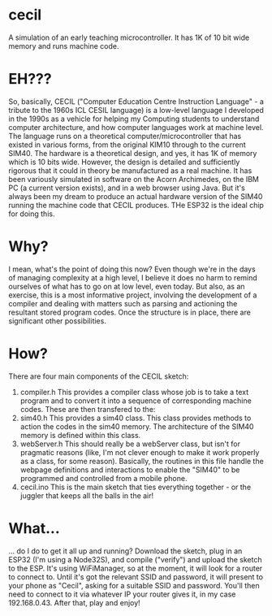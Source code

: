 # cecil
A simulation of an early teaching microcontroller. It has 1K of 10 bit wide memory and runs machine code.
# EH???
So, basically, CECIL ("Computer Education Centre Instruction Language" - a tribute to the 1960s ICL CESIL language) is a low-level language I developed in the 1990s as a vehicle for helping my Computing students to understand computer architecture, and how computer languages work at machine level. The language runs on a theoretical computer/microcontroller that has existed in various forms, from the original KIM10 through to the current SIM40. The hardware is a theoretical design, and yes, it has 1K of memory which is 10 bits wide. However, the design is detailed and sufficiently rigorous that it could in theory be manufactured as a real machine. It has been variously simulated in software on the Acorn Archimedes, on the IBM PC (a current version exists), and in a web browser using Java.
But it's always been my dream to produce an actual hardware version of the SIM40 running the machine code that CECIL produces. THe ESP32 is the ideal chip for doing this.
# Why?
I mean, what's the point of doing this now? Even though we're in the days of managing complexity at a high level, I believe it does no harm to remind ourselves of what has to go on at low level, even today. But also, as an exercise, this is a most informative project, involving the development of a compiler and dealing with matters such as parsing and actioning the resultant stored program codes. Once the structure is in place, there are significant other possibilities.
# How?
There are four main components of the CECIL sketch:
1) compiler.h
This provides a compiler class whose job is to take a text program and to convert it into a sequence of corresponding machine codes. These are then transfered to the:
2) sim40.h
This provides a sim40 class. This class provides methods to action the codes in the sim40 memory. The architecture of the SIM40 memory is defined within this class.
3) webServer.h
This should really be a webServer class, but isn't for pragmatic reasons (like, I'm not clever enough to make it work properly as a class, for some reason). Basically, the routines in this file handle the webpage definitions and interactions to enable the "SIM40" to be programmed and controlled from a mobile phone.
4) cecil.ino
This is the main sketch that ties everything together - or the juggler that keeps all the balls in the air!
# What...
... do I do to get it all up and running? Download the sketch, plug in an ESP32 (I'm using a Node32S), and compile ("verify") and upload the sketch to the ESP. It's using WiFiManager, so at the moment, it will look for a router to connect to. Until it's got the relevant SSID and password, it will present to your phone as "Cecil", asking for a suitable SSID and password. You'll then need to connect to it via whatever IP your router gives it, in my case 192.168.0.43. After that, play and enjoy!
